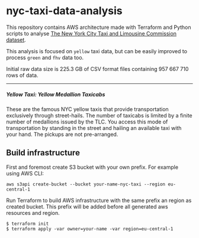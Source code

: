 # nyc-taxi-data-analysis

This repository contains AWS architecture made with Terraform and Python scripts to 
analyse [The New York City Taxi and Limousine Commission dataset](https://www1.nyc.gov/site/tlc/about/tlc-trip-record-data.page).

This analysis is focused on `yellow` taxi data, but can be easily improved to process `green` and `fhv` data too.

Initial raw data size is 225.3 GB of CSV format files containing 957 667 710 rows of data.

---
##### Yellow Taxi: Yellow Medallion Taxicabs
These are the famous NYC yellow taxis that provide transportation exclusively through street-hails. 
The number of taxicabs is limited by a finite number of medallions issued by the TLC. 
You access this mode of transportation by standing in the street and hailing an available 
taxi with your hand. The pickups are not pre-arranged.

## Build infrastructure
First and foremost create S3 bucket with your own prefix. For example using AWS CLI: 
```
aws s3api create-bucket --bucket your-name-nyc-taxi --region eu-central-1
```

Run Terraform to build AWS infrastructure with the same prefix an region as created bucket. 
This prefix will be added before all generated aws resources and region.

```
$ terraform init
$ terraform apply -var owner=your-name -var region=eu-central-1
```